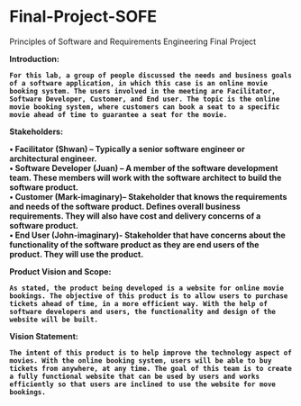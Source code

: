 # Final-Project-SOFE
Principles of Software and Requirements Engineering Final Project

<b>Introduction:<b>
	
	For this lab, a group of people discussed the needs and business goals of a software application, in which this case is an online movie booking system. The users involved in the meeting are Facilitator, Software Developer, Customer, and End user. The topic is the online movie booking system, where customers can book a seat to a specific movie ahead of time to guarantee a seat for the movie. 

Stakeholders:

•	Facilitator (Shwan) – Typically a senior software engineer or architectural engineer. <br />
•	Software Developer (Juan) – A member of the software development team. These members will work with the software architect to build the software product.  <br />
•	Customer (Mark-imaginary)– Stakeholder that knows the requirements and needs of the software product. Defines overall business requirements. They will also have cost and delivery concerns of a software product. <br />
•	End User (John-imaginary)- Stakeholder that have concerns about the functionality of the software product as they are end users of the product. They will use the product.  <br />


Product Vision and Scope:

	As stated, the product being developed is a website for online movie bookings. The objective of this product is to allow users to purchase tickets ahead of time, in a more efficient way. With the help of software developers and users, the functionality and design of the website will be built. 

Vision Statement:

	The intent of this product is to help improve the technology aspect of movies. With the online booking system, users will be able to buy tickets from anywhere, at any time. The goal of this team is to create a fully functional website that can be used by users and works efficiently so that users are inclined to use the website for move bookings. 


